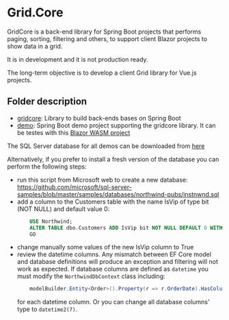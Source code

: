 # Grid.Core

GridCore is a back-end library for Spring Boot projects that performs paging, sorting, filtering and others, to support client Blazor projects to show data in a grid. 

It is in development and it is not production ready.

The long-term objective is to develop a client Grid library for Vue.js projects.


## Folder description
* [gridcore](./gridcore): Library to build back-ends bases on Spring Boot
* [demo](./demo): Spring Boot demo project supporting the gridcore library. It can be testes with this [Blazor WASM project](https://github.com/gustavnavar/Grid.Blazor/tree/master/GridBlazorSpring)

The SQL Server database for all demos can be downloaded from [here](./sample-database)

Alternatively, if you prefer to install a fresh version of the database you can perform the following steps:
- run this script from Microsoft web to create a new database: https://github.com/microsoft/sql-server-samples/blob/master/samples/databases/northwind-pubs/instnwnd.sql
- add a column to the Customers table with the name IsVip of type bit (NOT NULL) and default value 0:
    ```sql
        USE Northwind;
        ALTER TABLE dbo.Customers ADD IsVip bit NOT NULL DEFAULT 0 WITH VALUES;
        GO
    ```
- change manually some values of the new IsVip column to True
- review the datetime columns. Any mismatch between EF Core model and database definitions will produce an exception and filtering will not work as expected. If database columns are defined as ```datetime``` you must modify the ```NorthwindDbContext``` class including:
    ```c#
        modelBuilder.Entity<Order>().Property(r => r.OrderDate).HasColumnType("datetime");
    ```
    for each datetime column. Or you can change all database columns' type to ```datetime2(7)```.


